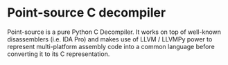 Point-source C decompiler
=======================

Point-source is a pure Python C Decompiler. It works on top of well-known
disassemblers (i.e. IDA Pro) and makes use of LLVM / LLVMPy power to represent
multi-platform assembly code into a common language before converting it to its
C representation.
